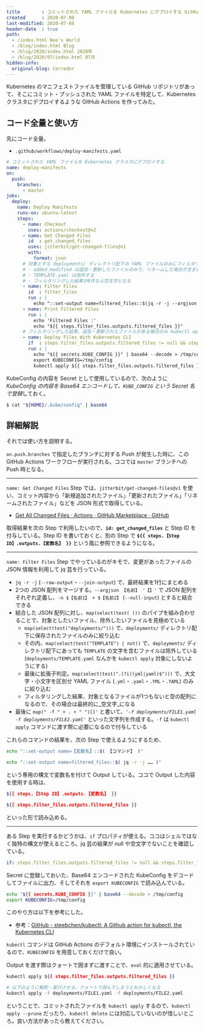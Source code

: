 ```yaml
---
title        : コミットされた YAML ファイルを Kubernetes にデプロイする GitHub Actions
created      : 2020-07-08
last-modified: 2020-07-08
header-date  : true
path:
  - /index.html Neo's World
  - /blog/index.html Blog
  - /blog/2020/index.html 2020年
  - /blog/2020/07/index.html 07月
hidden-info:
  original-blog: Corredor
---
```


Kubernetes のマニフェストファイルを管理している GitHub リポジトリがあって、そこにコミット・プッシュされた YAML ファイルを特定して、Kubernetes クラスタにデプロイするような GitHub Actions を作ってみた。

## コード全量と使い方

先にコード全量。

- `.github/workflows/deploy-manifests.yaml`

```yaml
# コミットされた YAML ファイルを Kubernetes クラスタにデプロイする
name: deploy-manifests
on:
  push:
    branches:
      - master
jobs:
  deploy:
    name: Deploy Manifests
    runs-on: ubuntu-latest
    steps:
      - name: Checkout
        uses: actions/checkout@v2
      - name: Get Changed Files
        id  : get_changed_files
        uses: jitterbit/get-changed-files@v1
        with:
          format: json
      # 対象とする deployments/ ディレクトリ配下の YAML ファイルのみにフィルタリングし ' -f FILE1.yaml -f FILE2.yaml' といった文字列を作成する
      # - added_modified は追加・更新したファイルのみで、リネームした場合が含まれない。そこで renamed を配列結合してからフィルタリングする
      # - TEMPLATE.yaml は除外する
      # - フィルタリングした結果が0件なら空文字となる
      - name: Filter Files
        id  : filter_files
        run : |
          echo "::set-output name=filtered_files::$(jq -r -j --argjson added_modified '${{ steps.get_changed_files.outputs.added_modified }}' --argjson renamed '${{ steps.get_changed_files.outputs.renamed }}' -n '$added_modified + $renamed | map(select(test("deployments/"))) | map(select(test("TEMPLATE") | not)) | map(select(test(".(?i)(yml|yaml)$"))) | map(" -f " + . + " ")[]')"
      - name: Print Filtered Files
        run : |
          echo 'Filtered Files :'
          echo "${{ steps.filter_files.outputs.filtered_files }}"
      # フィルタリングした結果、追加・更新されたファイルがある場合のみ kubectl apply を実行する
      - name: Deploy Files With Kubernetes CLI
        if  : steps.filter_files.outputs.filtered_files != null && steps.filter_files.outputs.filtered_files != ''
        run : |
          echo "${{ secrets.KUBE_CONFIG }}" | base64 --decode > /tmp/config
          export KUBECONFIG=/tmp/config
          kubectl apply ${{ steps.filter_files.outputs.filtered_files }}
```

KubeConfig の内容を Secret として使用しているので、次のように *KubeConfig の内容を Base64 エンコードして、`KUBE_CONFIG` という Secret 名で登録*しておく。

```bash
$ cat "${HOME}/.kube/config" | base64
```

## 詳細解説

それでは使い方を説明する。

`on.push.branches` で指定したブランチに対する Push が発生した時に、この GitHub Actions ワークフローが実行される。ココでは `master` ブランチへの Push 時となる。

---

`name: Get Changed Files` Step では、`jitterbit/get-changed-files@v1` を使い、コミット内容から「新規追加されたファイル」「更新されたファイル」「リネームされたファイル」などを JSON 形式で取得している。

- [Get All Changed Files · Actions · GitHub Marketplace · GitHub](https://github.com/marketplace/actions/get-all-changed-files)

取得結果を次の Step で利用したいので、**`id: get_changed_files`** と Step ID を付与している。Step ID を書いておくと、別の Step で **`${{ steps.【Step ID】.outputs.【変数名】 }}`** という風に参照できるようになる。

---

`name: Filter Files` Step でやっているのがキモで、変更があったファイルの JSON 情報を利用して jq 芸を行っている。

- `jq -r -j` (`--raw-output`・`--join-output`) で、最終結果を1行にまとめる
- 2つの JSON 配列をマージする。`--argjson 【名前】 '【】'` で JSON 配列をそれぞれ定義し、`-n $【名前1】 + $【名前2】` (`--null-input`) とすると結合できる
- 結合した JSON 配列に対し、`map(select(test( )))` のパイプを組み合わせることで、対象としたいファイル、除外したいファイルを見極めている
  - `map(select(test("deployments/")))` で、`deployments/` ディレクトリ配下に保存されたファイルのみに絞り込む
  - その内、`map(select(test("TEMPLATE") | not))` で、`deployments/` ディレクトリ配下にあっても `TEMPLATE` の文字を含むファイルは除外している (`deployments/TEMPLATE.yaml` なんかを `kubectl apply` 対象にしないようにする)
  - 最後に拡張子判定。`map(select(test(".(?i)(yml|yaml)$")))` で、大文字・小文字を区別せ YAML ファイル (`.yml`・`.yaml`・`.YML`・`.YAML`) のみに絞り込む
  - フィルタリングした結果、対象となるファイルが1つもないと空の配列になるので、その場合は最終的に_空文字_になる
- 最後に `map(" -f " + . + " ")[]'` と書いて、_`'-f deployments/FILE1.yaml -f deployments/FILE2.yaml'`_ といった文字列を作成する。`-f` は `kubectl apply` コマンドに渡す際に必要になるので付与している

これらのコマンドの結果を、次の Step で使えるようにするため、

```bash
echo "::set-output name=【変数名】::$( 【コマンド】 )"

echo "::set-output name=filtered_files::$( jq -r -j …… )"
```

という専用の構文で変数名を付けて Output している。ココで Output した内容を使用する時は、

```bash
${{ steps.【Step ID】.outputs.【変数名】 }}

${{ steps.filter_files.outputs.filtered_files }}
```

といった形で読み込める。

---

ある Step を実行するかどうかは、`if` プロパティが使える。ココはシェルではなく独特の構文が使えるところ。jq 芸の結果が null や空文字でないことを確認している。

```yaml
if: steps.filter_files.outputs.filtered_files != null && steps.filter_files.outputs.filtered_files != ''
```

Secret に登録しておいた、Base64 エンコードされた KubeConfig をデコードしてファイルに出力、そしてそれを `export KUBECONFIG` で読み込んでいる。

```bash
echo "${{ secrets.KUBE_CONFIG }}" | base64 --decode > /tmp/config
export KUBECONFIG=/tmp/config
```

このやり方は以下を参考にした。

- 参考：[GitHub - steebchen/kubectl: A Github action for kubectl, the Kubernetes CLI](https://github.com/steebchen/kubectl)

`kubectl` コマンドは GitHub Actions のデフォルト環境にインストールされているので、`KUBECONFIG` を用意しておくだけで良い。

Output を渡す際はクォートで囲まずに渡すことで、`eval` 的に適用させている。

```bash
kubectl apply ${{ steps.filter_files.outputs.filtered_files }}

# 以下のように解釈・実行させる。クォートで囲んでしまうとおかしくなる
kubectl apply -f deployments/FILE1.yaml -f deployments/FILE2.yaml
```

ということで、コミットされたファイルを `kubectl apply` するので、`kubectl apply --prune` だったり、`kubectl delete` には対応していないのが惜しいところ。良い方法があったら教えてください。
